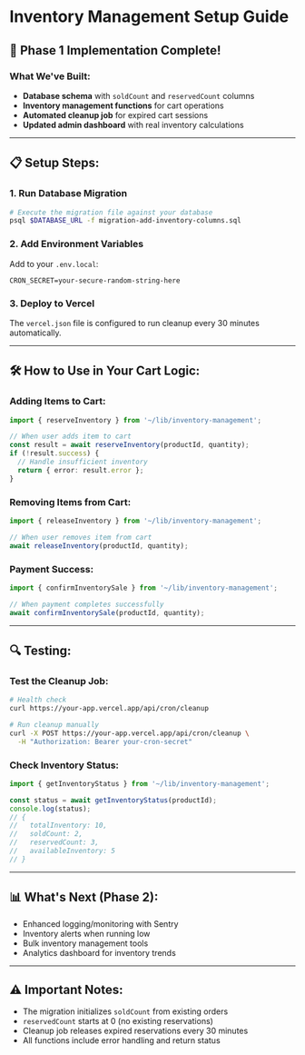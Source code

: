 # Inventory Management Setup Guide

## 🚀 Phase 1 Implementation Complete!

### What We've Built:
- **Database schema** with `soldCount` and `reservedCount` columns
- **Inventory management functions** for cart operations
- **Automated cleanup job** for expired cart sessions
- **Updated admin dashboard** with real inventory calculations

---

## 📋 Setup Steps:

### 1. Run Database Migration
```bash
# Execute the migration file against your database
psql $DATABASE_URL -f migration-add-inventory-columns.sql
```

### 2. Add Environment Variables
Add to your `.env.local`:
```env
CRON_SECRET=your-secure-random-string-here
```

### 3. Deploy to Vercel
The `vercel.json` file is configured to run cleanup every 30 minutes automatically.

---

## 🛠 How to Use in Your Cart Logic:

### Adding Items to Cart:
```typescript
import { reserveInventory } from '~/lib/inventory-management';

// When user adds item to cart
const result = await reserveInventory(productId, quantity);
if (!result.success) {
  // Handle insufficient inventory
  return { error: result.error };
}
```

### Removing Items from Cart:
```typescript
import { releaseInventory } from '~/lib/inventory-management';

// When user removes item from cart
await releaseInventory(productId, quantity);
```

### Payment Success:
```typescript
import { confirmInventorySale } from '~/lib/inventory-management';

// When payment completes successfully
await confirmInventorySale(productId, quantity);
```

---

## 🔍 Testing:

### Test the Cleanup Job:
```bash
# Health check
curl https://your-app.vercel.app/api/cron/cleanup

# Run cleanup manually
curl -X POST https://your-app.vercel.app/api/cron/cleanup \
  -H "Authorization: Bearer your-cron-secret"
```

### Check Inventory Status:
```typescript
import { getInventoryStatus } from '~/lib/inventory-management';

const status = await getInventoryStatus(productId);
console.log(status);
// {
//   totalInventory: 10,
//   soldCount: 2,
//   reservedCount: 3,
//   availableInventory: 5
// }
```

---

## 📊 What's Next (Phase 2):
- Enhanced logging/monitoring with Sentry
- Inventory alerts when running low
- Bulk inventory management tools
- Analytics dashboard for inventory trends

---

## ⚠️ Important Notes:
- The migration initializes `soldCount` from existing orders
- `reservedCount` starts at 0 (no existing reservations)
- Cleanup job releases expired reservations every 30 minutes
- All functions include error handling and return status